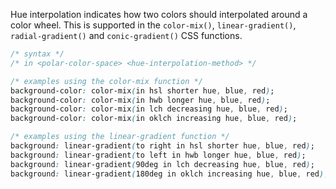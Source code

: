 Hue interpolation indicates how two colors should interpolated around a color wheel. This is supported in the `color-mix()`, `linear-gradient()`, `radial-gradient()` and `conic-gradient()` CSS functions.

```css
/* syntax */
/* in <polar-color-space> <hue-interpolation-method> */

/* examples using the color-mix function */
background-color: color-mix(in hsl shorter hue, blue, red);
background-color: color-mix(in hwb longer hue, blue, red);
background-color: color-mix(in lch decreasing hue, blue, red);
background-color: color-mix(in oklch increasing hue, blue, red);

/* examples using the linear-gradient function */
background: linear-gradient(to right in hsl shorter hue, blue, red);
background: linear-gradient(to left in hwb longer hue, blue, red);
background: linear-gradient(90deg in lch decreasing hue, blue, red);
background: linear-gradient(180deg in oklch increasing hue, blue, red);
```
